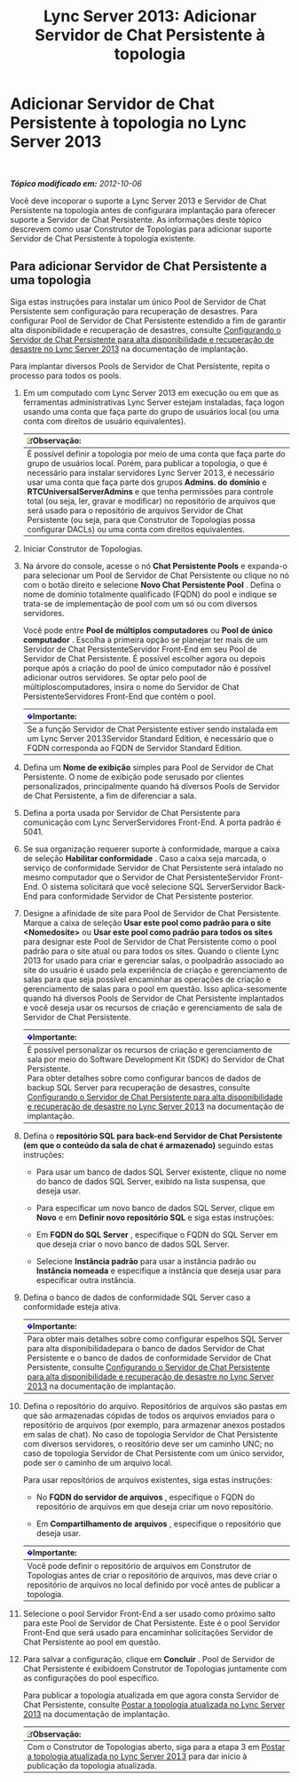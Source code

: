 ﻿---
title: 'Lync Server 2013: Adicionar Servidor de Chat Persistente à topologia'
TOCTitle: Adicionar Servidor de Chat Persistente à topologia
ms:assetid: 8389b307-8c17-4e45-b3b5-5dc9fcfc2ffb
ms:mtpsurl: https://technet.microsoft.com/pt-br/library/JJ205049(v=OCS.15)
ms:contentKeyID: 49307316
ms.date: 05/19/2016
mtps_version: v=OCS.15
ms.translationtype: HT
---

# Adicionar Servidor de Chat Persistente à topologia no Lync Server 2013

 

_**Tópico modificado em:** 2012-10-06_

Você deve incoporar o suporte a Lync Server 2013 e Servidor de Chat Persistente na topologia antes de configurara implantação para oferecer suporte a Servidor de Chat Persistente. As informações deste tópico descrevem como usar Construtor de Topologias para adicionar suporte Servidor de Chat Persistente à topologia existente.

## Para adicionar Servidor de Chat Persistente a uma topologia

Siga estas instruções para instalar um único Pool de Servidor de Chat Persistente sem configuração para recuperação de desastres. Para configurar Pool de Servidor de Chat Persistente estendido a fim de garantir alta disponibilidade e recuperação de desastres, consulte [Configurando o Servidor de Chat Persistente para alta disponibilidade e recuperação de desastre no Lync Server 2013](lync-server-2013-configuring-persistent-chat-server-for-high-availability-and-disaster-recovery.md) na documentação de implantação.

Para implantar diversos Pools de Servidor de Chat Persistente, repita o processo para todos os pools.

1.  Em um computado com Lync Server 2013 em execução ou em que as ferramentas administrativas Lync Server estejam instaladas, faça logon usando uma conta que faça parte do grupo de usuários local (ou uma conta com direitos de usuário equivalentes).
    
    <table>
    <thead>
    <tr class="header">
    <th><img src="images/Gg425756.note(OCS.15).gif" title="note" alt="note" />Observação:</th>
    </tr>
    </thead>
    <tbody>
    <tr class="odd">
    <td>É possível definir a topologia por meio de uma conta que faça parte do grupo de usuários local. Porém, para publicar a topologia, o que é necessário para instalar servidores Lync Server 2013, é necessário usar uma conta que faça parte dos grupos <strong>Admins. do domínio</strong> e <strong>RTCUniversalServerAdmins</strong> e que tenha permissões para controle total (ou seja, ler, gravar e modificar) no repositório de arquivos que será usado para o repositório de arquivos Servidor de Chat Persistente (ou seja, para que Construtor de Topologias possa configurar DACLs) ou uma conta com direitos equivalentes.</td>
    </tr>
    </tbody>
    </table>


2.  Iniciar Construtor de Topologias.

3.  Na árvore do console, acesse o nó **Chat Persistente Pools** e expanda-o para selecionar um Pool de Servidor de Chat Persistente ou clique no nó com o botão direito e selecione **Novo Chat Persistente Pool** . Defina o nome de domínio totalmente qualificado (FQDN) do pool e indique se trata-se de implementação de pool com um só ou com diversos servidores.
    
    Você pode entre **Pool de múltiplos computadores** ou **Pool de único computador** . Escolha a primeira opção se planejar ter mais de um Servidor de Chat PersistenteServidor Front-End em seu Pool de Servidor de Chat Persistente. É possível escolher agora ou depois porque após a criação do pool de único computador não é possível adicionar outros servidores. Se optar pelo pool de múltiploscomputadores, insira o nome do Servidor de Chat PersistenteServidores Front-End que contém o pool.
    
    <table>
    <thead>
    <tr class="header">
    <th><img src="images/Gg425939.important(OCS.15).gif" title="important" alt="important" />Importante:</th>
    </tr>
    </thead>
    <tbody>
    <tr class="odd">
    <td>Se a função Servidor de Chat Persistente estiver sendo instalada em um Lync Server 2013Servidor Standard Edition, é necessário que o FQDN corresponda ao FQDN de Servidor Standard Edition.</td>
    </tr>
    </tbody>
    </table>


4.  Defina um **Nome de exibição** simples para Pool de Servidor de Chat Persistente. O nome de exibição pode serusado por clientes personalizados, principalmente quando há diversos Pools de Servidor de Chat Persistente, a fim de diferenciar a sala.

5.  Defina a porta usada por Servidor de Chat Persistente para comunicação com Lync ServerServidores Front-End. A porta padrão é 5041.

6.  Se sua organização requerer suporte à conformidade, marque a caixa de seleção **Habilitar conformidade** . Caso a caixa seja marcada, o serviço de conformidade Servidor de Chat Persistente será intalado no mesmo computador que o Servidor de Chat PersistenteServidor Front-End. O sistema solicitará que você selecione SQL ServerServidor Back-End para conformidade Servidor de Chat Persistente posterior.

7.  Designe a afinidade de site para Pool de Servidor de Chat Persistente. Marque a caixa de seleção **Usar este pool como padrão para o site \<Nomedosite\>** ou **Usar este pool como padrão para todos os sites** para designar este Pool de Servidor de Chat Persistente como o pool padrão para o site atual ou para todos os sites. Quando o cliente Lync 2013 for usado para criar e gerenciar salas, o poolpadrão associado ao site do usuário é usado pela experiência de criação e gerenciamento de salas para que seja possível encaminhar as operações de criação e gerenciamento de salas para o pool em questão. Isso aplica-sesomente quando há diversos Pools de Servidor de Chat Persistente implantados e você deseja usar os recursos de criação e gerenciamento de sala de Servidor de Chat Persistente.
    
    <table>
    <thead>
    <tr class="header">
    <th><img src="images/Gg425939.important(OCS.15).gif" title="important" alt="important" />Importante:</th>
    </tr>
    </thead>
    <tbody>
    <tr class="odd">
    <td>É possível personalizar os recursos de criação e gerenciamento de sala por meio do Software Development Kit (SDK) do Servidor de Chat Persistente.<br />
    Para obter detalhes sobre como configurar bancos de dados de backup SQL Server para recuperação de desastres, consulte <a href="lync-server-2013-configuring-persistent-chat-server-for-high-availability-and-disaster-recovery.md">Configurando o Servidor de Chat Persistente para alta disponibilidade e recuperação de desastre no Lync Server 2013</a> na documentação de implantação.</td>
    </tr>
    </tbody>
    </table>


8.  Defina o **repositório SQL para back-end Servidor de Chat Persistente (em que o conteúdo da sala de chat é armazenado)** seguindo estas instruções:
    
      - Para usar um banco de dados SQL Server existente, clique no nome do banco de dados SQL Server, exibido na lista suspensa, que deseja usar.
    
      - Para especificar um novo banco de dados SQL Server, clique em **Novo** e em **Definir novo repositório SQL** e siga estas instruções:
    
    <!-- end list -->
    
      - Em **FQDN do SQL Server** , especifique o FQDN do SQL Server em que deseja criar o novo banco de dados SQL Server.
    
      - Selecione **Instância padrão** para usar a instância padrão ou **Instância nomeada** e especifique a instância que deseja usar para especificar outra instância.

9.  Defina o banco de dados de conformidade SQL Server caso a conformidade esteja ativa.
    
    <table>
    <thead>
    <tr class="header">
    <th><img src="images/Gg425939.important(OCS.15).gif" title="important" alt="important" />Importante:</th>
    </tr>
    </thead>
    <tbody>
    <tr class="odd">
    <td>Para obter mais detalhes sobre como configurar espelhos SQL Server para alta disponibilidadepara o banco de dados Servidor de Chat Persistente e o banco de dados de conformidade Servidor de Chat Persistente, consulte <a href="lync-server-2013-configuring-persistent-chat-server-for-high-availability-and-disaster-recovery.md">Configurando o Servidor de Chat Persistente para alta disponibilidade e recuperação de desastre no Lync Server 2013</a> na documentação de implantação.</td>
    </tr>
    </tbody>
    </table>


10. Defina o reposítório do arquivo. Repositórios de arquivos são pastas em que são armazenadas cópidas de todos os arquivos enviados para o repositório de arquivos (por exemplo, para armazenar anexos postados em salas de chat). No caso de topologia Servidor de Chat Persistente com diversos servidores, o reositório deve ser um caminho UNC; no caso de topologia Servidor de Chat Persistente com um único servidor, pode ser o caminho de um arquivo local.
    
    Para usar repositórios de arquivos existentes, siga estas instruções:
    
      - No **FQDN do servidor de arquivos** , especifique o FQDN do repositório de arquivos em que deseja criar um novo repositório.
    
      - Em **Compartilhamento de arquivos** , especifique o repositório que deseja usar.
    
    <table>
    <thead>
    <tr class="header">
    <th><img src="images/Gg425939.important(OCS.15).gif" title="important" alt="important" />Importante:</th>
    </tr>
    </thead>
    <tbody>
    <tr class="odd">
    <td>Você pode definir o repositório de arquivos em Construtor de Topologias antes de criar o repositório de arquivos, mas deve criar o repositório de arquivos no local definido por você antes de publicar a topologia.</td>
    </tr>
    </tbody>
    </table>


11. Selecione o pool Servidor Front-End a ser usado como próximo salto para este Pool de Servidor de Chat Persistente. Este é o pool Servidor Front-End que será usado para encaminhar solicitações Servidor de Chat Persistente ao pool em questão.

12. Para salvar a configuração, clique em **Concluir** . Pool de Servidor de Chat Persistente é exibidoem Construtor de Topologias juntamente com as configurações do pool específico.
    
    Para publicar a topologia atualizada em que agora consta Servidor de Chat Persistente, consulte [Postar a topologia atualizada no Lync Server 2013](lync-server-2013-publish-the-updated-topology.md) na documentação de implantação.
    
    <table>
    <thead>
    <tr class="header">
    <th><img src="images/Gg425756.note(OCS.15).gif" title="note" alt="note" />Observação:</th>
    </tr>
    </thead>
    <tbody>
    <tr class="odd">
    <td>Com o Construtor de Topologias aberto, siga para a etapa 3 em <a href="lync-server-2013-publish-the-updated-topology.md">Postar a topologia atualizada no Lync Server 2013</a> para dar início à publicação da topologia atualizada.</td>
    </tr>
    </tbody>
    </table>

